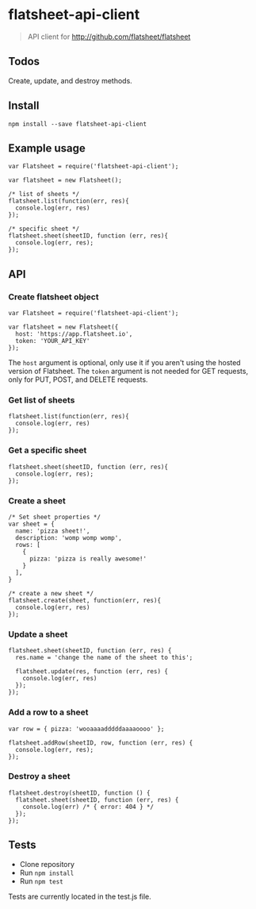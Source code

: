 # flatsheet-api-client

> API client for http://github.com/flatsheet/flatsheet

## Todos
Create, update, and destroy methods.

## Install

```
npm install --save flatsheet-api-client
```

## Example usage

```
var Flatsheet = require('flatsheet-api-client');

var flatsheet = new Flatsheet();

/* list of sheets */
flatsheet.list(function(err, res){
  console.log(err, res)
});

/* specific sheet */
flatsheet.sheet(sheetID, function (err, res){
  console.log(err, res);
});
```

## API

### Create flatsheet object

```
var Flatsheet = require('flatsheet-api-client');

var flatsheet = new Flatsheet({
  host: 'https://app.flatsheet.io',
  token: 'YOUR_API_KEY'
});
```

The `host` argument is optional, only use it if you aren't using the hosted version of Flatsheet.
The `token` argument is not needed for GET requests, only for PUT, POST, and DELETE requests.

### Get list of sheets

```
flatsheet.list(function(err, res){
  console.log(err, res)
});
```

### Get a specific sheet

```
flatsheet.sheet(sheetID, function (err, res){
  console.log(err, res);
});
```

### Create a sheet

```
/* Set sheet properties */
var sheet = {
  name: 'pizza sheet!',
  description: 'womp womp womp',
  rows: [
    {
      pizza: 'pizza is really awesome!'
    }
  ],
}

/* create a new sheet */
flatsheet.create(sheet, function(err, res){
  console.log(err, res)
});
```

### Update a sheet

```
flatsheet.sheet(sheetID, function (err, res) {
  res.name = 'change the name of the sheet to this';

  flatsheet.update(res, function (err, res) {
    console.log(err, res)
  });
});
```

### Add a row to a sheet

```
var row = { pizza: 'wooaaaadddddaaaaoooo' };

flatsheet.addRow(sheetID, row, function (err, res) {
  console.log(err, res);
});
```

### Destroy a sheet

```
flatsheet.destroy(sheetID, function () {
  flatsheet.sheet(sheetID, function (err, res) {
    console.log(err) /* { error: 404 } */
  });
});
```

## Tests
- Clone repository
- Run `npm install`
- Run `npm test`

Tests are currently located in the test.js file.